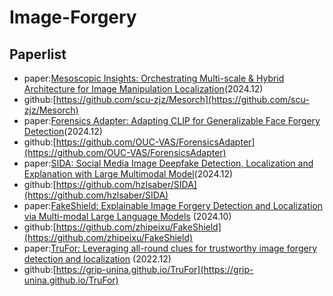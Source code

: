# Image-Forgery
## Paperlist
- paper:[Mesoscopic Insights: Orchestrating Multi-scale & Hybrid Architecture for Image Manipulation Localization](https://doi.org/10.48550/arXiv.2412.13753)(2024.12)
- github:[https://github.com/scu-zjz/Mesorch](https://github.com/scu-zjz/Mesorch)
- paper:[Forensics Adapter: Adapting CLIP for Generalizable Face Forgery Detection](https://doi.org/10.48550/arXiv.2411.19715)(2024.12)
- github:[https://github.com/OUC-VAS/ForensicsAdapter](https://github.com/OUC-VAS/ForensicsAdapter)
- paper:[SIDA: Social Media Image Deepfake Detection, Localization and Explanation with Large Multimodal Model](https://doi.org/10.48550/arXiv.2412.04292)(2024.12)
- github:[https://github.com/hzlsaber/SIDA](https://github.com/hzlsaber/SIDA)
- paper:[FakeShield: Explainable Image Forgery Detection and Localization via Multi-modal Large Language Models](https://arxiv.org/abs/2410.02761) (2024.10)
- github:[https://github.com/zhipeixu/FakeShield](https://github.com/zhipeixu/FakeShield)
- paper:[TruFor: Leveraging all-round clues for trustworthy image forgery detection and localization](http://arxiv.org/abs/2212.10957) (2022.12)
- github:[https://grip-unina.github.io/TruFor](https://grip-unina.github.io/TruFor)
